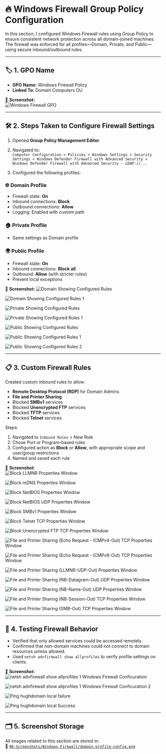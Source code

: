 # 🔥 Windows Firewall Group Policy Configuration
In this section, I configured Windows Firewall rules using Group Policy to ensure consistent network protection across all domain-joined machines. The firewall was enforced for all profiles—Domain, Private, and Public—using secure inbound/outbound rules.

---

## 🏷️ 1. GPO Name
- **GPO Name:** Windows Firewall Policy  
- **Linked To:** Domain Computers OU

📸 **Screenshot:**  
![Windows Firewall GPO](https://github.com/user-attachments/assets/88637b64-1050-4123-b148-00efe9dcb92b)

---

## 🛠️ 2. Steps Taken to Configure Firewall Settings
1. Opened **Group Policy Management Editor**.  
2. Navigated to:  
   `Computer Configuration > Policies > Windows Settings > Security Settings > Windows Defender Firewall with Advanced Security > Windows Defender Firewall with Advanced Security - LDAP://...`

3. Configured the following profiles:

### 🌐 Domain Profile
- Firewall state: **On**
- Inbound connections: **Block**
- Outbound connections: **Allow**
- Logging: Enabled with custom path

### 🏠 Private Profile
- Same settings as Domain profile

### 🌍 Public Profile
- Firewall state: **On**
- Inbound connections: **Block all**
- Outbound: **Allow** (with stricter rules)
- Prevent local exceptions

📸 **Screenshot:**
![Domain Showing Configured Rules](https://github.com/user-attachments/assets/c6c0d172-a761-4623-9585-b4e1c3847934)

![Domain Showing Configured Rules 1](https://github.com/user-attachments/assets/0fc7037e-47c4-4fff-9705-e6259b832be0)

![Private Showing Configured Rules](https://github.com/user-attachments/assets/e5f44e85-cfbc-4eb3-b668-fc228c980a80)

![Private Showing Configured Rules 1](https://github.com/user-attachments/assets/2ba6fedd-7209-4932-81c4-8d868858f9ad)

![Public Showing Configured Rules](https://github.com/user-attachments/assets/d480cd8e-06ce-45a1-ac3e-394ac041fde1)

![Public Showing Configured Rules 1](https://github.com/user-attachments/assets/137ff7ad-faba-4113-b253-4d93e6dffddd)

![Public Showing Configured Rules 2](https://github.com/user-attachments/assets/d68f4012-7b05-4ac8-a36f-c81ff109b9fd)

---

## 📋 3. Custom Firewall Rules
Created custom inbound rules to allow:
- **Remote Desktop Protocol (RDP)** for Domain Admins
- **File and Printer Sharing**
- Blocked  **SMBv1** services
- Blocked **Unencrypted FTP** services
- Blocked **TFTP** services
- Blocked **Telnet** services

Steps:
1. Navigated to `Inbound Rules` > New Rule  
2. Chose Port or Program-based rules  
3. Configured action as **Block** or **Allow**, with appropriate scope and user/group restrictions  
4. Named and saved each rule

📸 **Screenshot:**  
![Block LLMNR Properties Window](https://github.com/user-attachments/assets/82fbde88-b642-412b-b7b7-f372320835f2)

![Block mDNS Properties Window](https://github.com/user-attachments/assets/36395d59-8b5b-4121-93db-07282e44c2ca)

![Block NetBIOS Properties Window](https://github.com/user-attachments/assets/cbd74013-ee6d-4d04-bbe1-a0f520822f31)

![Block NetBIOS UDP Properties Window](https://github.com/user-attachments/assets/7d718616-60f1-449f-9ad7-981fdb668f5b)

![Block SMBv1 Properties Window](https://github.com/user-attachments/assets/0d48cb8e-4bb9-4f6f-a4a7-d7c45d20aacd)

![Block Telnet TCP Properties Window](https://github.com/user-attachments/assets/fd56330f-ba13-4604-9f62-282d3776c4a8)

![Block Unencrypted FTP TCP Properties Window](https://github.com/user-attachments/assets/13037d1f-dc37-4e80-8384-e380148d281c)

![File and Printer Sharing (Echo Request - ICMPv4-Out) TCP Properties Window](https://github.com/user-attachments/assets/f7216e57-9313-412a-92ef-e18dfe08e43b)

![File and Printer Sharing (Echo Request - ICMPv6-Out) TCP Properties Window](https://github.com/user-attachments/assets/a451e0d7-3261-4631-ba72-a5f0b2b52be6)

![File and Printer Sharing (LLMNR-UDP-Out) Properties Window](https://github.com/user-attachments/assets/a410002b-cc9c-4da1-baf2-a1447f0977bd)

![File and Printer Sharing (NB-Datagram-Out) UDP Properties Window](https://github.com/user-attachments/assets/476129e7-a558-4e26-8e80-008a72de3008)

![File and Printer Sharing (NB-Name-Out) UDP Properties Window](https://github.com/user-attachments/assets/b3e92182-7557-4e2a-b82c-4410569a55f6)

![File and Printer Sharing (NB-Session-Out) TCP Properties Window](https://github.com/user-attachments/assets/e01f8323-9d04-4709-9e13-1b86d592a4bd)

![File and Printer Sharing (SMB-Out) TCP Properties Window](https://github.com/user-attachments/assets/8cc5e85e-6b1c-4ea9-82d2-03e2b5615b0a)

---

## 🧪 4. Testing Firewall Behavior
- Verified that only allowed services could be accessed remotely.
- Confirmed that non-domain machines could not connect to domain resources unless allowed.
- Used `netsh advfirewall show allprofiles` to verify profile settings on clients.

📸 **Screenshot:**  
![netsh advfirewall show allprofiles 1 Windows Firewall Conficuration](https://github.com/user-attachments/assets/39749568-d626-44a0-80c0-9aad2a3fd6bd)

![netsh advfirewall show allprofiles 1 Windows Firewall Conficuration 2](https://github.com/user-attachments/assets/fdc7bc4c-c3f1-4a01-8e38-dc59680d18c6)

![Ping hughdomain local failure](https://github.com/user-attachments/assets/643a888e-615a-4304-a133-847501a45a80)

![Ping hughdomain local Success](https://github.com/user-attachments/assets/cc2a37c6-0efc-426f-af0f-9634692b589c)

---

## 🗂️ 5. Screenshot Storage

All images related to this section are stored in:  
📂 [`06-Screenshots/Windows-Firewall/domain-profile-config.png`]()
